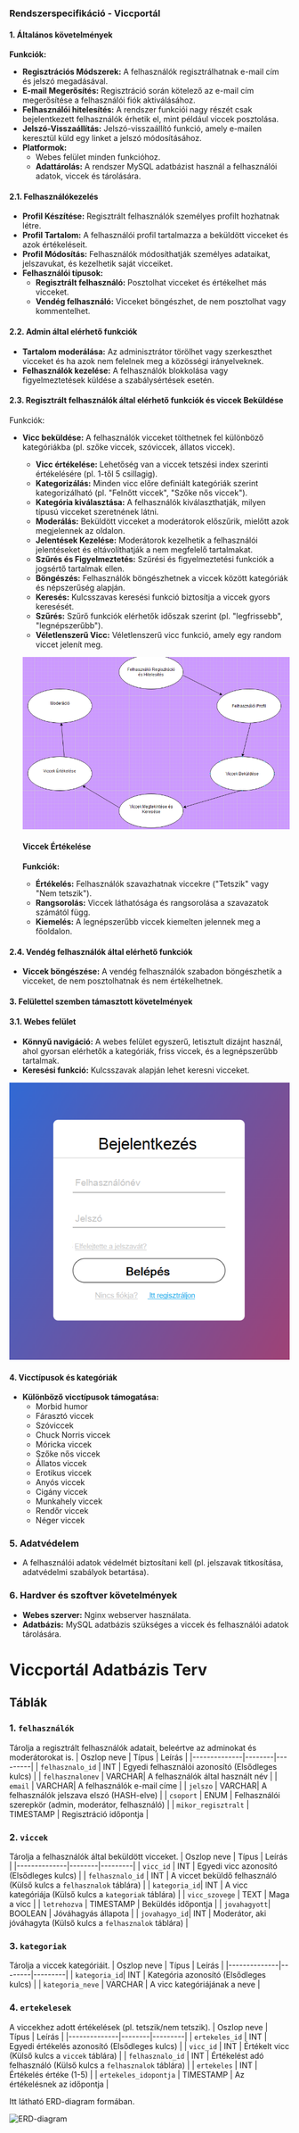 ### Rendszerspecifikáció - Viccportál

#### 1. **Általános követelmények**

  **Funkciók:**

  - **Regisztrációs Módszerek:** A felhasználók regisztrálhatnak e-mail cím és jelszó megadásával.
  - **E-mail Megerősítés:** Regisztráció során kötelező az e-mail cím megerősítése a felhasználói fiók aktiválásához.
  - **Felhasználói hitelesítés:** A rendszer funkciói nagy részét csak bejelentkezett felhasználók érhetik el, mint például viccek posztolása.
  - **Jelszó-Visszaállítás:** Jelszó-visszaállító funkció, amely e-mailen keresztül küld egy linket a jelszó módosításához.
  - **Platformok:** 
    - Webes felület minden funkcióhoz.
    - **Adattárolás:** A rendszer MySQL adatbázist használ a felhasználói adatok, viccek és tárolására.


#### 2.1. **Felhasználókezelés**
- **Profil Készítése:** Regisztrált felhasználók személyes profilt hozhatnak létre.
- **Profil Tartalom:** A felhasználói profil tartalmazza a beküldött vicceket és azok értékeléseit.
- **Profil Módosítás:** Felhasználók módosíthatják személyes adataikat, jelszavukat, és kezelhetik saját vicceiket.
- **Felhasználói típusok:**
  - **Regisztrált felhasználó:** Posztolhat vicceket és értékelhet más vicceket.
  - **Vendég felhasználó:** Vicceket böngészhet, de nem posztolhat vagy kommentelhet.


#### 2.2. **Admin által elérhető funkciók**
- **Tartalom moderálása:** Az adminisztrátor törölhet vagy szerkeszthet vicceket és ha azok nem felelnek meg a közösségi irányelveknek.
- **Felhasználók kezelése:** A felhasználók blokkolása vagy figyelmeztetések küldése a szabálysértések esetén.

  
#### 2.3. **Regisztrált felhasználók által elérhető funkciók és viccek Beküldése**
  Funkciók:

- **Vicc beküldése:** A felhasználók vicceket tölthetnek fel különböző kategóriákba (pl. szőke viccek, szóviccek, állatos viccek).
    - **Vicc értékelése:** Lehetőség van a viccek tetszési index szerinti értékelésére (pl.     1-től 5 csillagig).
    - **Kategorizálás:** Minden vicc előre definiált kategóriák szerint kategorizálható (pl. "Felnőtt viccek", "Szőke nős viccek").
    - **Kategória kiválasztása:** A felhasználók kiválaszthatják, milyen típusú vicceket szeretnének látni.
    - **Moderálás:** Beküldött vicceket a moderátorok előszűrik, mielőtt azok megjelennek az oldalon.
    - **Jelentések Kezelése:** Moderátorok kezelhetik a felhasználói jelentéseket és eltávolíthatják a nem megfelelő tartalmakat.
    - **Szűrés és Figyelmeztetés:** Szűrési és figyelmeztetési funkciók a jogsértő tartalmak ellen.
    - **Böngészés:** Felhasználók böngészhetnek a viccek között kategóriák és népszerűség alapján.
    - **Keresés:** Kulcsszavas keresési funkció biztosítja a viccek gyors keresését.
    - **Szűrés:** Szűrő funkciók elérhetők időszak szerint (pl. "legfrissebb", "legnépszerűbb").
    - **Véletlenszerű Vicc:** Véletlenszerű vicc funkció, amely egy random viccet jelenít meg.

  ![Beléptetési felület](Képek/Folyamatábra.png)

    
  #### **Viccek Értékelése**

  **Funkciók:**

  - **Értékelés:** Felhasználók szavazhatnak viccekre ("Tetszik" vagy "Nem tetszik").
  - **Rangsorolás:** Viccek láthatósága és rangsorolása a szavazatok számától függ.
  - **Kiemelés:** A legnépszerűbb viccek kiemelten jelennek meg a főoldalon.



#### 2.4. **Vendég felhasználók által elérhető funkciók**
- **Viccek böngészése:** A vendég felhasználók szabadon böngészhetik a vicceket, de nem posztolhatnak és nem értékelhetnek.

  
#### 3. **Felülettel szemben támasztott követelmények**

#### 3.1. **Webes felület**
- **Könnyű navigáció:** A webes felület egyszerű, letisztult dizájnt használ, ahol gyorsan elérhetők a kategóriák, friss viccek, és a legnépszerűbb tartalmak.
- **Keresési funkció:** Kulcsszavak alapján lehet keresni vicceket.

![Beléptetési felület](Képek/Belépési_minta.png)

  
#### 4. **Vicctípusok és kategóriák**
- **Különböző vicctípusok támogatása:**
  - Morbid humor
  - Fárasztó viccek
  - Szóviccek
  - Chuck Norris viccek
  - Móricka viccek
  - Szőke nős viccek
  - Állatos viccek
  - Erotikus viccek
  - Anyós viccek
  - Cigány viccek
  - Munkahely viccek
  - Rendőr viccek
  - Néger viccek

### 5. **Adatvédelem**
- A felhasználói adatok védelmét biztosítani kell (pl. jelszavak titkosítása, adatvédelmi szabályok betartása).
  
### 6. **Hardver és szoftver követelmények**
- **Webes szerver:** Nginx webserver használata.
- **Adatbázis:** MySQL adatbázis szükséges a viccek és felhasználói adatok tárolására.






# Viccportál Adatbázis Terv

## Táblák

### 1. `felhasználók`
Tárolja a regisztrált felhasználók adatait, beleértve az adminokat és moderátorokat is.
| Oszlop neve  | Típus  | Leírás  |
|--------------|--------|---------|
| `felhasznalo_id`    | INT    | Egyedi felhasználói azonosító (Elsődleges kulcs) |
| `felhasznalonev`   | VARCHAR| A felhasználók által használt név |
| `email`      | VARCHAR| A felhasználók e-mail címe |
| `jelszo`   | VARCHAR| A felhasználók jelszava elszó (HASH-elve) |
| `csoport`       | ENUM   | Felhasználói szerepkör (admin, moderátor, felhasználó) |
| `mikor_regisztralt` | TIMESTAMP | Regisztráció időpontja |

### 2. `viccek` 
Tárolja a felhasználók által beküldött vicceket.
| Oszlop neve  | Típus  | Leírás  |
|--------------|--------|---------|
| `vicc_id`    | INT    | Egyedi vicc azonosító (Elsődleges kulcs) |
| `felhasznalo_id`    | INT    | A viccet beküldő felhasználó (Külső kulcs a `felhasznalok` táblára) |
| `kategoria_id`| INT    | A vicc kategóriája (Külső kulcs a `kategoriak` táblára) |
| `vicc_szovege`  | TEXT   | Maga a vicc |
| `letrehozva` | TIMESTAMP | Beküldés időpontja |
| `jovahagyott`| BOOLEAN | Jóváhagyás állapota |
| `jovahagyo_id`| INT    | Moderátor, aki jóváhagyta (Külső kulcs a `felhasznalok` táblára) |

### 3. `kategoriak` 
Tárolja a viccek kategóriáit.
| Oszlop neve  | Típus  | Leírás  |
|--------------|--------|---------|
| `kategoria_id`| INT    | Kategória azonosító (Elsődleges kulcs) |
| `kategoria_neve` | VARCHAR | A vicc kategóriájának a neve |

### 4. `ertekelesek` 
A viccekhez adott értékelések (pl. tetszik/nem tetszik).
| Oszlop neve  | Típus  | Leírás  |
|--------------|--------|---------|
| `ertekeles_id`  | INT    | Egyedi értékelés azonosító (Elsődleges kulcs) |
| `vicc_id`    | INT    | Értékelt vicc (Külső kulcs a `viccek` táblára) |
| `felhasznalo_id`    | INT    | Értékelést adó felhasználó (Külső kulcs a `felhasznalok` táblára) |
| `ertekeles` | INT  | Értékelés értéke (1-5) |
| `ertekeles_idopontja` | TIMESTAMP | Az értékelésnek az időpontja |

Itt látható ERD-diagram formában.

![ERD-diagram](Képek/ERD-diagram.jfif)


